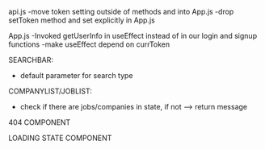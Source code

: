 api.js
-move token setting outside of methods and into App.js
-drop setToken method and set explicitly in App.js

App.js
-Invoked getUserInfo in useEffect instead of in our login and signup functions
-make useEffect depend on currToken

SEARCHBAR:

- default parameter for search type

COMPANYLIST/JOBLIST:

- check if there are jobs/companies in state, if not --> return message

404 COMPONENT

LOADING STATE COMPONENT
